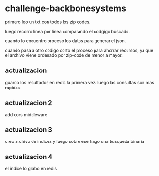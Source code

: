# challenge-backbonesystems


primero leo un txt con todos los zip codes.

luego recorro linea por linea comparando el codgigo buscado.

cuando lo encuentro proceso los datos para generar el json.

cuando pasa a otro codigo corto el proceso para ahorrar recursos, ya que el archivo viene ordenado por zip-code de menor a mayor.

## actualizacion
guardo los resultados en redis la primera vez. luego las consultas son mas rapidas

## actualizacion 2
add cors middleware

## actualizacion 3
creo archivo de indices y luego sobre ese hago una busqueda binaria

## actualizacion 4
el indice lo grabo en redis